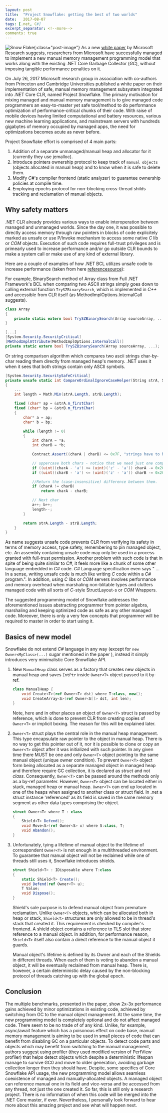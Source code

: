```yaml
---
layout: post
title:  "Project Snowflake: getting the best of two worlds"
date:   2017-08-07
tags: [.net, C#]
excerpt_separator: <!--more-->
comments: true
---
```


![Snow Flake](/images/2017-08-07-project-snowflake/snow_flake_.png){:class="post-image"}
As a new [white paper](https://www.microsoft.com/en-us/research/publication/project-snowflake-non-blocking-safe-manual-memory-management-net/ "white paper") by Microsoft Research suggests, researchers from Microsoft have successfully managed to implement a new manual memory management programming model that works along with the existing .NET Core Garbage Collector (*GC*), without imposing tangible performance penalties on it.
<!--more-->

On July 26, 2017 Microsoft research group in association with co-authors from Princeton and Cambridge Universities published a white paper on their implementation of safe, manual memory management subsystem integrated into .NET Core CLR, named Project Snowflake. The primary motivation for mixing managed and manual memory management is to give managed code programmers an easy-to-master yet safe tool/method to do performance optimization of performance-critical chunks of their code. With raise of mobile devices having limited computational and battery resources, various new machine learning applications, and mainstream servers with hundreds gigabytes of memory occupied by managed apps, the need for optimizations becomes acute as never before. 

Project Snowflake effort is comprised of 4 main parts:
1. Addition of a separate unmanaged/manual heap and allocator for it (currently they use jemalloc).
2. Introduce pointers ownership protocol to keep track of `manual objects` (objects allocated in manual heap) and to know when it is safe to delete them.
3. Modify *C#*'s compiler frontend (static analyzer) to guarantee ownership policies at compile time.
4. Employing epochs protocol for non-blocking cross-thread shilds tracking and reclamation of manual objects.

## Why safety matters
.NET CLR already provides various ways to enable interoperation between managed and unmanaged worlds. Since the day one, it was possible to directly access memory through raw pointers in blocks of code explicitely marked as unsafe or use P/Invoke mechanism to access some native *C* lib or *COM* objects. Execution of such code requires full-trust privileges and is primearly used to increase performance and/or go outside CLR bounds to make a system call or make use of any kind of external library.

Here are a couple of examples of how .NET BCL utilizes unsafe code to increase performance (taken from here [referencesource](https://referencesource.microsoft.com "referencesource")):

For example, BinarySearch method of Array class from Full .NET Framework's BCL when comparing two ASCII strings simply goes down to calling external function `TrySZBinarySearch`, which is implemented in *C++* and accessible from CLR itself (as MethodImplOptions.InternalCall suggests).

```csharp
class Array
{
    private static extern bool TrySZBinarySearch(Array sourceArray, ...);
}

[...]
[System.Security.SecurityCritical]   
[MethodImplAttribute(MethodImplOptions.InternalCall)]
private static extern bool TrySZBinarySearch(Array sourceArray, ...);
```

Or string comparison algorithm which compares two ascii strings char-by-char reading them directly from managed heap's memory. .NET uses it when it sees that both strings contain only ASCII symbols.

```csharp
[System.Security.SecuritySafeCritical] 
private unsafe static int CompareOrdinalIgnoreCaseHelper(String strA, String strB)
{
    ...
    int length = Math.Min(strA.Length, strB.Length);

    fixed (char* ap = &strA.m_firstChar) 
    fixed (char* bp = &strB.m_firstChar)
    {
        char* a = ap;
        char* b = bp;

        while (length != 0) 
        {
            int charA = *a;
            int charB = *b;

            Contract.Assert((charA | charB) <= 0x7F, "strings have to be ASCII");

            // uppercase both chars - notice that we need just one compare per char
            if ((uint)(charA - 'a') <= (uint)('z' - 'a')) charA -= 0x20;
            if ((uint)(charB - 'a') <= (uint)('z' - 'a')) charB -= 0x20;

            //Return the (case-insensitive) difference between them.
            if (charA != charB)
                return charA - charB;

            // Next char
            a++; b++;
            length--;
        }

        return strA.Length - strB.Length;
    }
}
```
		
As name suggests unsafe code prevents CLR from verifying its safety in terms of memory access, type safety, remembering to pin managed object,  etc. An assembly containing unsafe code may only be used in a process granted with full-trust permission. Another problem with such code is that in spite of being quite similar to *C#*, it feels more like a chunk of some other language embedded in *C#* code. *C#* Language specification even says " ... In a sense, writing unsafe code is much like writing *C* code within a *C#* program.". In addition, using *C* libs or *COM* servers involves performance and memory overhead when marshaling non-blitable types and clutters managed code with all sorts of *C*-style StructLayout-s or *COM* Wrappers.

The suggested programming model of Snowflake addresses the aforementioned issues abstracting programmer from pointer algebra, marshaling and keeping optimized code as safe as any other managed code. Moreover, there is only a very few concepts that programmer will be required to master in order to start using it.

## Basics of new model
Snowflake do not extend *C#* language in any way (except for `new Owner<MyClass>(...)` sugar mentioned in the paper ), instead it simply introduces very minimalistic Core Snowflake API. 

1. New `ManualHeap` class serves as a factory that creates new objects in manual heap and saves `IntPtr` inside `Owner<T>` object passed to it by-ref.
    ```csharp
    class ManualHeap {
        void Create<T>(ref Owner<T> dst) where T:class, new();
        void CreateArray<S>(ref Owner<S[]> dst, int len);
    }
    ```

    Note, here and in other places an object of `Owner<T>` struct is passed by reference, which is done to prevent CLR from creating copies of `Owner<T>` or implicit boxing. The reason for this will be explained later.


2. `Owner<T>` struct plays the central role in the manual heap management. This type encapsulate raw pointer to the object in manual heap. There is no way to get this pointer out of it, nor it is possible to clone or copy an `Owner<T>` object after it was initialized with such pointer. In any given time there MUST be one and only `Owner<T>` object pointing to the same manual object (unique owner condition). To prevent `Owner<T>` object form being allocated as a separate managed object in managed heap and therefore require GC collection, it is declared as _struct_ and not _class_. Consequently,  `Owner<T>` can be passed around the methods only as a by-ref parameter. However, `Owner<T>` object can be located either in stack, managed heap or manual heap. `Owner<T>` can end up located in one of the heaps when assigned to another class or struct field. In .net a struct instance 'referenced' as its field is saved in the same memory segment as other data types comprising the object.

    ```csharp
    struct Owner<T> where T : class 
    {
        Shield<T> Defend();
        void Move<S>(ref Owner<S> x) where S:class, T;
        void Abandon();
    }
    ```



3. Unfortunately, tying a lifetime of manual object to the lifetime of correspondent `Owner<T>` is not enough in a multithreaded environment. To guarantee that manual object will not be reclaimed while one of threads still uses it, Snowflake introduces shields. 

    ```csharp
    struct Shield<T> : IDisposable where T:class 
    {
        static Shield<T> Create();
        void Defend(ref Owner<T> u);
        T Value;
        void Dispose();
    }
    ```

    Shield's sole purpose is to defend manual object from premature reclamation. Unlike `Owner<T>` objects, which can be allocated both in heap or stack, `Shield<T>` structures are only allowed to be in thread's stack that created it. This requirement is checked by compiler's frontend. A shield object contains a reference to TLS slot that store reference to a manual object. In addition, for performance reason, `Shield<T>` itself also contain a direct reference to the manual object it guards.

    Manual object's lifetime is defined by its Owner and each of the Shields in different threads. When each of them is voting to abandon a manual object, it will be eventually reclaimed from manual heap. There is, however, a certain deterministic delay caused by the non-blocking protocol of threads catching up with the global epoch.

## Conclusion
The multiple benchmarks, presented in the paper, show 2x-3x performance gains achieved by minor optimizations in existing code, achieved by switching from GC to the manual object management. At the same time, the new programming model is completely optional and do not affect managed code. There seem to be no trade of of any kind. Unlike, for example, async/await feature which has a poisonous effect on code base, manual memory management is aiming to be used in small pieces of code that can benefit from disabling GC on a particular objects.
To detect code parts and objects which may benefit from switching to the manual management, authors suggest using profiler (they used modified version of PerfView profiler) that helps detect objects which despite a deterministic lifespan manage to survive GC0 and move to older generation, avoiding garbage collection longer then they should have. Despite, some specifics of Core Snowflake API usage, the new programming model allows seamless coexistence of managed and manually-allocated objects. A managed object can reference manual one in its field and vice-versa and be accessed from any thread, not just the one created it.
So far, this is still only a research project. There is no information of when this code will be merged into the .NET Core master, if ever. Nevertheless, I personally look forward to hear more about this amazing project and see what will happen next.
